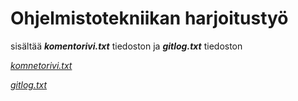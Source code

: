 # Ohjelmistotekniikan harjoitustyö

sisältää __*komentorivi.txt*__ tiedoston ja __*gitlog.txt*__ tiedoston

_[komnetorivi.txt](https://github.com/HegePI/ot-harjoitustyo/blob/master/viikko1/laskarit/komentorivi.txt)_

_[gitlog.txt](https://github.com/HegePI/ot-harjoitustyo/blob/master/viikko1/laskarit/gitlog.txt)_

